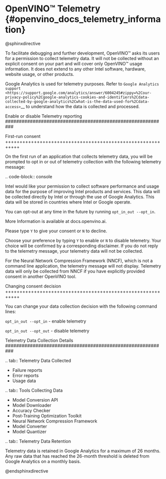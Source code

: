 # OpenVINO™ Telemetry {#openvino_docs_telemetry_information}

@sphinxdirective

To facilitate debugging and further development, OpenVINO™ asks its users for 
a permission to collect telemetry data. It will not be collected 
without an explicit consent on your part and will cover only OpenVINO™ usage information.
It does not extend to any other Intel software, hardware, website usage, or other products. 

Google Analytics is used for telemetry purposes. Refer to 
`Google Analytics support <https://support.google.com/analytics/answer/6004245#zippy=%2Cour-privacy-policy%2Cgoogle-analytics-cookies-and-identifiers%2Cdata-collected-by-google-analytics%2Cwhat-is-the-data-used-for%2Cdata-access>`__ to understand how the data is collected and processed.

Enable or disable Telemetry reporting
###########################################################

First-run consent
+++++++++++++++++++++++++++++++++++++++++++++++++++++++++++

On the first run of an application that collects telemetry data, you will be prompted 
to opt in or out of telemetry collection with the following telemetry message: 

.. code-block:: console

   Intel would like your permission to collect software performance and usage data
   for the purpose of improving Intel products and services. This data will be collected
   directly by Intel or through the use of Google Analytics. This data will be stored 
   in countries where Intel or Google operate.

   You can opt-out at any time in the future by running ``opt_in_out --opt_in``.
   
   More Information is available at docs.openvino.ai.

   Please type ``Y`` to give your consent or ``N`` to decline.

Choose your preference by typing ``Y`` to enable or ``N`` to disable telemetry. Your choice will 
be confirmed by a corresponding disclaimer. If you do not reply to the telemetry message, 
your telemetry data will not be collected. 

For the Neural Network Compression Framework (NNCF), which is not a command line application, 
the telemetry message will not display. Telemetry data will only be collected from NNCF 
if you have explicitly provided consent in another OpenVINO tool.


Changing consent decision
+++++++++++++++++++++++++++++++++++++++++++++++++++++++++++

You can change your data collection decision with the following command lines: 

``opt_in_out --opt_in`` - enable telemetry

``opt_in_out --opt_out`` - disable telemetry


Telemetry Data Collection Details
###########################################################


.. tab:: Telemetry Data Collected 

   * Failure reports 
   * Error reports 
   * Usage data 

.. tab:: Tools Collecting Data

   * Model Conversion API 
   * Model Downloader 
   * Accuracy Checker 
   * Post-Training Optimization Toolkit 
   * Neural Network Compression Framework
   * Model Converter
   * Model Quantizer

.. tab:: Telemetry Data Retention

   Telemetry data is retained in Google Analytics for a maximum of 26 months.
   Any raw data that has reached the 26-month threshold is deleted from Google Analytics on a monthly basis.  


@endsphinxdirective